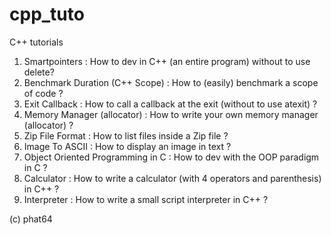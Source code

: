 # cpp_tuto
C++ tutorials
1. Smartpointers : How to dev in C++ (an entire program) without to use delete?
2. Benchmark Duration (C++ Scope) : How to (easily) benchmark a scope of code ?
3. Exit Callback : How to call a callback at the exit (without to use atexit) ?
4. Memory Manager (allocator) : How to write your own memory manager (allocator) ?
5. Zip File Format : How to list files inside a Zip file ?
6. Image To ASCII : How to display an image in text ?
7. Object Oriented Programming in C : How to dev with the OOP paradigm in C ?
8. Calculator : How to write a calculator (with 4 operators and parenthesis) in C++ ?
9. Interpreter : How to write a small script interpreter in C++ ?

(c) phat64

